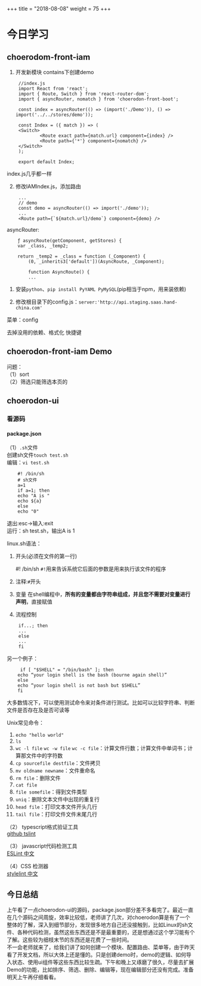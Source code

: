 +++
title = "2018-08-08"
weight = 75
+++  

# 今日学习
## choerodom-front-iam  
1. 开发新模块 contains下创建demo
        
        //index.js 
        import React from 'react';
        import { Route, Switch } from 'react-router-dom';
        import { asyncRouter, nomatch } from 'choerodon-front-boot';

        const index = asyncRouter(() => (import('./Demo')), () => import('../../stores/demo'));

        const Index = ({ match }) => (
        <Switch>
                <Route exact path={match.url} component={index} />
                <Route path={'*'} component={nomatch} />
        </Switch>
        );

        export default Index;
index.js几乎都一样  


2. 修改IAMIndex.js，添加路由   
   
        ...
        // demo
        const demo = asyncRouter(() => import('./demo'));
        ...
        <Route path={`${match.url}/demo`} component={demo} />

asyncRouter:  

        ƒ asyncRoute(getComponent, getStores) {
        var _class, _temp2;

        return _temp2 = _class = function (_Component) {
            (0, _inherits3['default'])(AsyncRoute, _Component);

            function AsyncRoute() {
            ...

1. 安装`python`、`pip install PyYAML PyMySQL`(pip相当于npm，用来装依赖)   

2. 修改根目录下的config.js：`server:'http://api.staging.saas.hand-china.com'`    

菜单：config  

去掉没用的依赖、格式化    快捷键
## choerodon-front-iam Demo
问题：  
（1）sort  
（2）筛选只能筛选本页的

## choerodon-ui 
### 看源码     
####  package.json  
（1）`.sh`文件   
创建sh文件`touch test.sh`   
编辑：`vi test.sh`

        #! /bin/sh
        # sh文件
        a=1
        if a=1; then
        echo "A is "
        echo ${a}
        else
        echo "0"

退出:esc->输入:exit   
运行：sh test.sh，输出A is 1  

linux.sh语法：  
1. 开头(必须在文件的第一行)  
    
    #! /bin/sh
`#!`用来告诉系统它后面的参数是用来执行该文件的程序  
2. 注释:`#`开头  
3. 变量
在shell编程中，**所有的变量都由字符串组成，并且您不需要对变量进行声明**，直接赋值  
4. 流程控制  

        if...; then
        ...
        else
        ...
        fi
另一个例子：  

         if [ "$SHELL" = "/bin/bash" ]; then
        echo “your login shell is the bash (bourne again shell)”
        else
        echo “your login shell is not bash but $SHELL”
        fi
 大多数情况下，可以使用测试命令来对条件进行测试。比如可以比较字符串、判断文件是否存在及是否可读等 


Unix常见命令：  
1. `echo "hello world"`  
2. `ls`  
3. `wc -l file`   `wc -w file`  `wc -c file`：计算文件行数；计算文件中单词书；计算那文件中的字符数
4. `cp sourcefile destfile`：文件拷贝  
5. `mv oldname newname`：文件重命名  
6. `rm file`：删除文件  
7. `cat file`  
8. `file somefile`：得到文件类型  
9. `uniq`：删除文本文件中出现的重复行  
10. `head file`：打印文本文件开头几行  
11. `tail file`：打印文件文件末尾几行   

（2） typescript格式验证工具   
[github tslint](https://github.com/palantir/tslint)  

（3） javascript代码检测工具  
[ESLint 中文](http://eslint.cn/)  

（4）CSS 检测器  
[stylelint 中文](http://stylelint.cn/)   

## 今日总结  
上午看了一点choerodon-ui的源码，package.json部分差不多看完了。最近一直在几个源码之间周旋，效率比较低，老师讲了几次，对choerodon算是有了一个整体的了解，深入到细节部分，发现很多地方自己还没接触到，比如Linux的sh文件、各种代码检测，虽然这些东西还是不是最重要的，还是想通过这个学习能有个了解。这些较为细枝末节的东西还是花费了一些时间。  
不一会老师就来了，给我们讲了如何创建一个模块、配置路由、菜单等，由于昨天看了开发文档，所以大体上还是懂的。只是创建demo时，demo的逻辑、如何导入状态、使用ui组件等这些东西比较生疏。下午和晚上又琢磨了很久，尽量去扩展Demo的功能，比如排序、筛选、删除、编辑等，现在编辑部分还没有完成。准备明天上午再仔细看看。